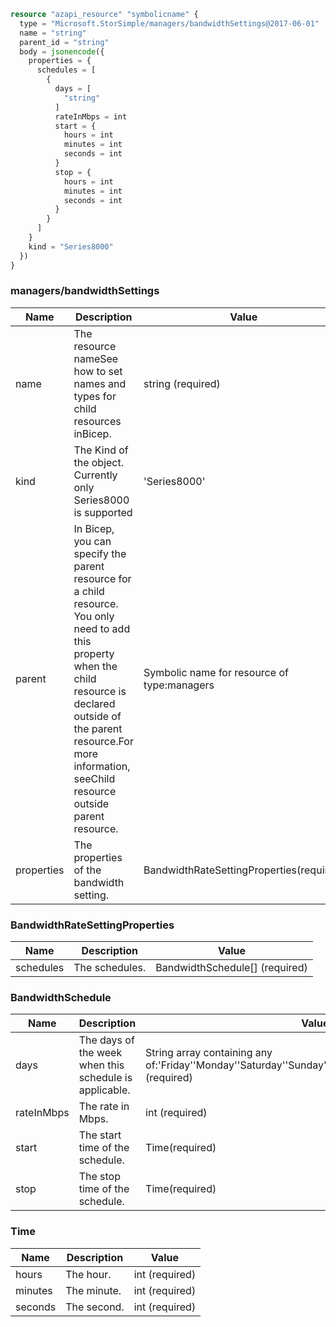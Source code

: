```terraform
resource "azapi_resource" "symbolicname" {
  type = "Microsoft.StorSimple/managers/bandwidthSettings@2017-06-01"
  name = "string"
  parent_id = "string"
  body = jsonencode({
    properties = {
      schedules = [
        {
          days = [
            "string"
          ]
          rateInMbps = int
          start = {
            hours = int
            minutes = int
            seconds = int
          }
          stop = {
            hours = int
            minutes = int
            seconds = int
          }
        }
      ]
    }
    kind = "Series8000"
  })
}

```

### managers/bandwidthSettings

| Name | Description | Value |
|-|-|-|
| name | The resource nameSee how to set names and types for child resources inBicep. | string (required) |
| kind | The Kind of the object. Currently only Series8000 is supported | 'Series8000' |
| parent | In Bicep, you can specify the parent resource for a child resource. You only need to add this property when the child resource is declared outside of the parent resource.For more information, seeChild resource outside parent resource. | Symbolic name for resource of type:managers |
| properties | The properties of the bandwidth setting. | BandwidthRateSettingProperties(required) |


### BandwidthRateSettingProperties

| Name | Description | Value |
|-|-|-|
| schedules | The schedules. | BandwidthSchedule[] (required) |


### BandwidthSchedule

| Name | Description | Value |
|-|-|-|
| days | The days of the week when this schedule is applicable. | String array containing any of:'Friday''Monday''Saturday''Sunday''Thursday''Tuesday''Wednesday' (required) |
| rateInMbps | The rate in Mbps. | int (required) |
| start | The start time of the schedule. | Time(required) |
| stop | The stop time of the schedule. | Time(required) |


### Time

| Name | Description | Value |
|-|-|-|
| hours | The hour. | int (required) |
| minutes | The minute. | int (required) |
| seconds | The second. | int (required) |


